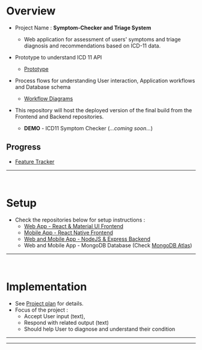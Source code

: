 # Overview
- Project Name : **Symptom-Checker and Triage System**
    - Web application for assessment of users' symptoms and triage diagnosis and recommendations based on ICD-11 data.

- Prototype to understand ICD 11 API  
    - [Prototype](/app.js)
- Process flows for understanding User interaction, Application workflows and Database schema
    - [Workflow Diagrams](/docs/PROCESS_FLOWS.md)

- This repository will host the deployed version of the final build from the Frontend and Backend repositories.
    - **DEMO** - ICD11 Symptom Checker (*...coming soon...*) 

## Progress
- [Feature Tracker](https://github.com/users/prak112/projects/2)

<hr>
<br>

# Setup
- Check the repositories below for setup instructions :
    - [Web App - React & Material UI Frontend](https://github.com/prak112/Symptom-Checker-frontend)
    - [Mobile App - React Native Frontend](https://github.com/prak112/SymptomChecker-frontend-mobile)
    - [Web and Mobile App - NodeJS & Express Backend ](https://github.com/prak112/Symptom-Checker-backend)
    - Web and Mobile App - MongoDB Database (Check [MongoDB Atlas](https://www.mongodb.com/atlas))

<hr>
<br>

# Implementation
- See [Project plan](/docs/PLAN.md) for details.
- Focus of the project :
    - Accept User input (text),
    - Respond with related output (text) 
    - Should help User to diagnose and understand their condition

<hr>
<hr>
<br>
